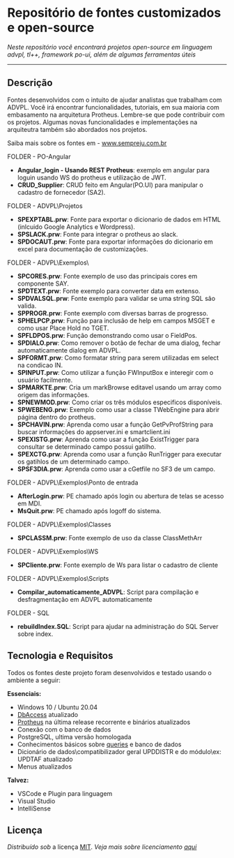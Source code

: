 
Repositório de fontes customizados e open-source
====
_Neste repositório você encontrará projetos open-source em linguagem advpl, tl++, framework po-ui, além de algumas ferramentas úteis_ 
    

____  

Descrição
---

Fontes desenvolvidos com o intuito de ajudar analistas que trabalham com ADVPL. Você irá encontrar funcionalidades, tutoriais, em sua maioria com embasamento na arquitetura Protheus. Lembre-se que pode contribuir com os projetos. Algumas novas funcionalidades e implementações na arquiteutra também são abordados nos projetos.

Saiba mais sobre os fontes em - www.sempreju.com.br

FOLDER - PO-Angular
 * **Angular_login - Usando REST Protheus**: exemplo em angular para loguin usando WS do protheus e utilização de JWT.
 * **CRUD_Supplier**: CRUD feito em Angular(PO.UI) para manipular o cadastro de fornecedor (SA2).

FOLDER - ADVPL\Projetos
  * **SPEXPTABL.prw**: Fonte para exportar o dicionario de dados em HTML (inlcuido Google Analytics e Wordpress).
  * **SPSLACK.prw**: Fonte para integrar o protheus ao slack.
  * **SPDOCAUT.prw**: Fonte para exportar informações do dicionario em excel para documentação de customizações.

FOLDER - ADVPL\Exemplos\
   * **SPCORES.prw**: Fonte exemplo de uso das principais cores em componente SAY.
   * **SPDTEXT.prw**: Fonte exemplo para converter data em extenso.
   * **SPDVALSQL.prw**: Fonte exemplo para validar se uma string SQL são valida.
   * **SPPROGR.prw**: Fonte exemplo com diversas barras de progresso.
   * **SPHELPCP.prw**: Função para inclusão de help em campos MSGET e como usar Place Hold no TGET.
   * **SPFLDPOS.prw**: Função demonstrando como usar o FieldPos.
   * **SPDIALO.prw**: Como remover o botão de fechar de uma dialog, fechar automaticamente dialog em ADVPL.
   * **SPFORMT.prw**: Como formatar string para serem utilizadas em select na condicao IN.
   * **SPINPUT.prw**: Como utilizar a função FWInputBox e interegir com o usuário facilmente.
   * **SPMARKTE.prw**: Cria um markBrowse editavel usando um array como origem das informações.
   * **SPNEWMOD.prw**: Como criar os três módulos especificos disponíveis.
   * **SPWEBENG.prw**: Exemplo como usar a classe TWebEngine para abrir página dentro do protheus.
   * **SPCHAVIN.prw**: Aprenda como usar a função GetPvProfString para buscar informações do appserver.ini e smartclient.ini
   * **SPEXISTG.prw**: Aprenda como usar a função ExistTrigger para consultar se determinado campo possui gatilho.
   * **SPEXCTG.prw**: Aprenda como usar a função RunTrigger para executar os gatihlos de um determinado campo.
   * **SPSF3DIA.prw**: Aprenda como usar a cGetfile no SF3 de um campo.
   
FOLDER - ADVPL\Exemplos\Ponto de entrada
   * **AfterLogin.prw**: PE chamado após login ou abertura de telas se acesso em MDI.
   * **MsQuit.prw**: PE chamado após logoff do sistema.
   
FOLDER - ADVPL\Exemplos\Classes
  * **SPCLASSM.prw**: Fonte exemplo de uso da classe ClassMethArr

FOLDER - ADVPL\Exemplos\WS
  * **SPCliente.prw**: Fonte exemplo de Ws para listar o cadastro de cliente

FOLDER - ADVPL\Exemplos\Scripts
  * **Compilar_automaticamente_ADVPL**: Script para compilação e desfragmentação em ADVPL automaticamente

FOLDER - SQL
  * **rebuildIndex.SQL**: Script para ajudar na administração do SQL Server sobre index.


Tecnologia e Requisitos
----

Todos os fontes deste projeto foram desenvolvidos e testado usando o ambiente a seguir:

<p><b>Essenciais:</b></p>
<ul>
  <li>Windows 10 / Ubuntu 20.04</li>
  <li><a href="https://tdn.totvs.com/display/tec/DBAccess">DbAccess</a> atualizado</li>
  <li><a href="https://www.totvs.com/blog/protheus-da-totvs">Protheus</a> na última release recorrente e binários atualizados</li>
  <li>Conexão com o banco de dados</li>
  <li>PostgreSQL, ultima versão homologada</li>
  <li>Conhecimentos básicos sobre <a href="http://www.tutorialspoint.com/sql">queries</a> e banco de dados</li>
  <li>Dicionário de dados\compatibilizador geral UPDDISTR e do módulo\ex: UPDTAF atualizado</li>
  <li>Menus atualizados</li>
</ul>
<p><b>Talvez:</b></p>
<ul>
  <li>VSCode e Plugin para linguagem</li>
  <li>Visual Studio</li>
  <li>IntelliSense</li>
</ul>


Licença
----

_Distribuído sob_ a licença [MIT](LICENSE). _Veja mais sobre licenciamento [aqui](https://choosealicense.com/licenses/)_


